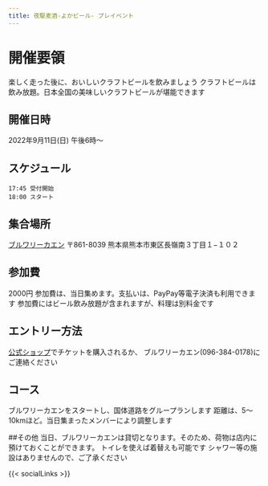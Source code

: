 ```yaml
---
title: 夜駆麦酒-よかビール- プレイベント
---
```


#  開催要領

楽しく走った後に、おいしいクラフトビールを飲みましょう
クラフトビールは飲み放題。日本全国の美味しいクラフトビールが堪能できます

## 開催日時
2022年9月11日(日) 午後6時〜
    
## スケジュール
    17:45 受付開始
    18:00 スタート

## 集合場所

[ブルワリーカエン](https://g.page/kaen-kumamoto?share)
〒861-8039 熊本県熊本市東区長嶺南３丁目１−１０２

## 参加費

2000円
参加費は、当日集めます。支払いは、PayPay等電子決済も利用できます
参加費にはビール飲み放題が含まれますが、料理は別料金です

## エントリー方法

[公式ショップ](https://dashboard.stores.jp/items/6307eb715b9b75705cbb1b51)でチケットを購入されるか、
ブルワリーカエン(096-384-0178)にご連絡ください

## コース
ブルワリーカエンをスタートし、国体道路をグループランします
距離は、5〜10kmほど。当日集まったメンバーにより調整します

##その他
当日、ブルワリーカエンは貸切となります。そのため、荷物は店内に預けておくことができます。
トイレを使えば着替えも可能です
シャワー等の施設はありませんので、ご了承ください

{{< socialLinks >}}
